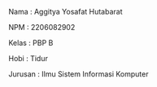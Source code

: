Nama    : Aggitya Yosafat Hutabarat

NPM     : 2206082902

Kelas   : PBP B

Hobi    : Tidur

Jurusan : Ilmu Sistem Informasi Komputer